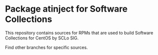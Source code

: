 # Package atinject for Software Collections

This repository contains sources for RPMs that are used
to build Software Collections for CentOS by SCLo SIG.

Find other branches for specific sources.
